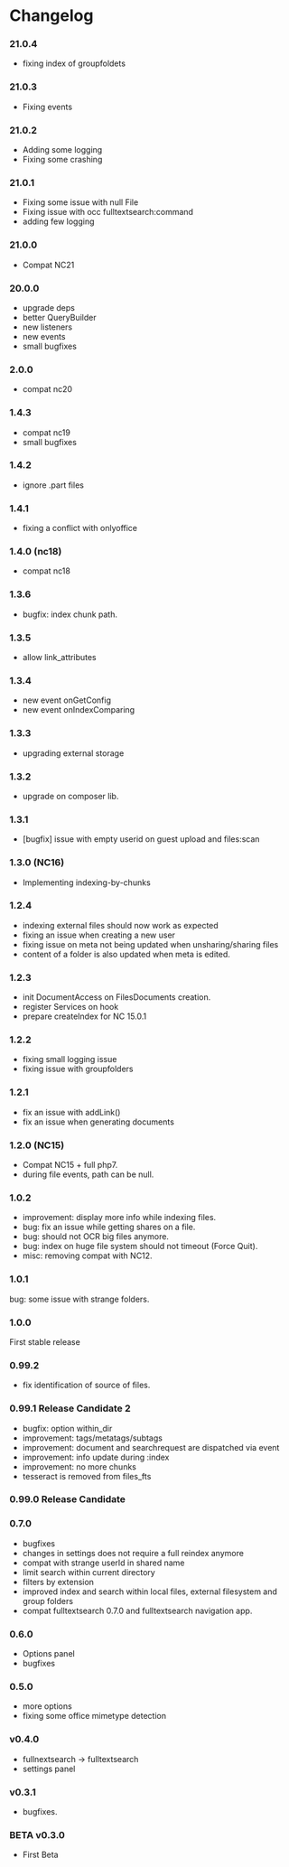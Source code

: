 # Changelog

### 21.0.4

- fixing index of groupfoldets


### 21.0.3

- Fixing events


### 21.0.2 

- Adding some logging
- Fixing some crashing


### 21.0.1

- Fixing some issue with null File
- Fixing issue with occ fulltextsearch:command
- adding few logging


### 21.0.0

- Compat NC21


### 20.0.0

- upgrade deps
- better QueryBuilder
- new listeners
- new events
- small bugfixes


### 2.0.0

- compat nc20


### 1.4.3

- compat nc19
- small bugfixes


### 1.4.2

- ignore .part files


### 1.4.1

- fixing a conflict with onlyoffice


### 1.4.0 (nc18)

- compat nc18


### 1.3.6

- bugfix: index chunk path. 


### 1.3.5

- allow link_attributes


### 1.3.4

- new event onGetConfig
- new event onIndexComparing


### 1.3.3

- upgrading external storage


### 1.3.2

- upgrade on composer lib.


### 1.3.1

- [bugfix] issue with empty userid on guest upload and files:scan


### 1.3.0 (NC16)

- Implementing indexing-by-chunks


### 1.2.4

- indexing external files should now work as expected
- fixing an issue when creating a new user
- fixing issue on meta not being updated when unsharing/sharing files
- content of a folder is also updated when meta is edited.

 
### 1.2.3

- init DocumentAccess on FilesDocuments creation.
- register Services on hook
- prepare createIndex for NC 15.0.1


### 1.2.2

- fixing small logging issue
- fixing issue with groupfolders


### 1.2.1

- fix an issue with addLink()
- fix an issue when generating documents


### 1.2.0 (NC15)

- Compat NC15 + full php7.
- during file events, path can be null.


### 1.0.2

- improvement: display more info while indexing files.
- bug: fix an issue while getting shares on a file.
- bug: should not OCR big files anymore.
- bug: index on huge file system should not timeout (Force Quit).
- misc: removing compat with NC12.


### 1.0.1

bug: some issue with strange folders.


### 1.0.0

First stable release


### 0.99.2 

- fix identification of source of files.


### 0.99.1 Release Candidate 2

- bugfix: option within_dir
- improvement: tags/metatags/subtags
- improvement: document and searchrequest are dispatched via event
- improvement: info update during :index
- improvement: no more chunks
- tesseract is removed from files_fts 


### 0.99.0 Release Candidate


### 0.7.0

- bugfixes
- changes in settings does not require a full reindex anymore
- compat with strange userId in shared name
- limit search within current directory
- filters by extension
- improved index and search within local files, external filesystem and group folders
- compat fulltextsearch 0.7.0 and fulltextsearch navigation app.



### 0.6.0

- Options panel
- bugfixes



### 0.5.0

- more options
- fixing some office mimetype detection



### v0.4.0

- fullnextsearch -> fulltextsearch
- settings panel


### v0.3.1

- bugfixes.



### BETA v0.3.0

- First Beta

